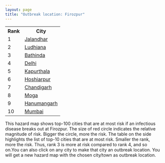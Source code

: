 ```yaml
---
layout: page
title: "Outbreak location: Firozpur"
---
```

<div class="flex-container">
<div class="flex-item-left" id="mapid">
<script src="https://buda-magenta.github.io/hazard_map/load_map.js"></script>

<script>
var marker_outbreak = L.marker([30.885100, 74.660141],{"autoPan": true}).addTo(map); marker_outbreak.bindTooltip("Firozpur").openTooltip();

var circle_1 = L.circle([31.292011, 75.568058], {"pane": "markerPane", "color": "red", "fill": true, "fillOpacity": 0.2, "fillRule": "evenodd", "lineCap": "round", "lineJoin": "round", "opacity": 1.0, "radius": 101695, "stroke": true, "weight": 3}).addTo(map);
circle_1.bindTooltip("Jalandhar<br>rank: 1<br>hazard index: 0.101695")
circle_1.bindPopup('<a href="https://buda-magenta.github.io/hazard_map/Jalandhar">Jalandhar</a>')

var circle_2 = L.circle([30.909016, 75.851601], {"pane": "markerPane", "color": "red", "fill": true, "fillOpacity": 0.2, "fillRule": "evenodd", "lineCap": "round", "lineJoin": "round", "opacity": 1.0, "radius": 96980, "stroke": true, "weight": 3}).addTo(map);
circle_2.bindTooltip("Ludhiana<br>rank: 2<br>hazard index: 0.096980")
circle_2.bindPopup('<a href="https://buda-magenta.github.io/hazard_map/Ludhiana">Ludhiana</a>')

var circle_3 = L.circle([30.179115, 75.047102], {"pane": "markerPane", "color": "red", "fill": true, "fillOpacity": 0.2, "fillRule": "evenodd", "lineCap": "round", "lineJoin": "round", "opacity": 1.0, "radius": 39619, "stroke": true, "weight": 3}).addTo(map);
circle_3.bindTooltip("Bathinda<br>rank: 3<br>hazard index: 0.039619")
circle_3.bindPopup('<a href="https://buda-magenta.github.io/hazard_map/Bathinda">Bathinda</a>')

var circle_4 = L.circle([28.651718, 77.221939], {"pane": "markerPane", "color": "red", "fill": true, "fillOpacity": 0.2, "fillRule": "evenodd", "lineCap": "round", "lineJoin": "round", "opacity": 1.0, "radius": 36636, "stroke": true, "weight": 3}).addTo(map);
circle_4.bindTooltip("Delhi<br>rank: 4<br>hazard index: 0.036636")
circle_4.bindPopup('<a href="https://buda-magenta.github.io/hazard_map/Delhi">Delhi</a>')

var circle_5 = L.circle([31.385241, 75.305523], {"pane": "markerPane", "color": "red", "fill": true, "fillOpacity": 0.2, "fillRule": "evenodd", "lineCap": "round", "lineJoin": "round", "opacity": 1.0, "radius": 11920, "stroke": true, "weight": 3}).addTo(map);
circle_5.bindTooltip("Kapurthala<br>rank: 5<br>hazard index: 0.011921")
circle_5.bindPopup('<a href="https://buda-magenta.github.io/hazard_map/Kapurthala">Kapurthala</a>')

var circle_6 = L.circle([31.608574, 75.846442], {"pane": "markerPane", "color": "red", "fill": true, "fillOpacity": 0.2, "fillRule": "evenodd", "lineCap": "round", "lineJoin": "round", "opacity": 1.0, "radius": 9986, "stroke": true, "weight": 3}).addTo(map);
circle_6.bindTooltip("Hoshiarpur<br>rank: 6<br>hazard index: 0.009986")
circle_6.bindPopup('<a href="https://buda-magenta.github.io/hazard_map/Hoshiarpur">Hoshiarpur</a>')

var circle_7 = L.circle([30.733442, 76.779714], {"pane": "markerPane", "color": "red", "fill": true, "fillOpacity": 0.2, "fillRule": "evenodd", "lineCap": "round", "lineJoin": "round", "opacity": 1.0, "radius": 9624, "stroke": true, "weight": 3}).addTo(map);
circle_7.bindTooltip("Chandigarh<br>rank: 7<br>hazard index: 0.009625")
circle_7.bindPopup('<a href="https://buda-magenta.github.io/hazard_map/Chandigarh">Chandigarh</a>')

var circle_8 = L.circle([30.783987, 75.160574], {"pane": "markerPane", "color": "red", "fill": true, "fillOpacity": 0.2, "fillRule": "evenodd", "lineCap": "round", "lineJoin": "round", "opacity": 1.0, "radius": 8857, "stroke": true, "weight": 3}).addTo(map);
circle_8.bindTooltip("Moga<br>rank: 8<br>hazard index: 0.008857")
circle_8.bindPopup('<a href="https://buda-magenta.github.io/hazard_map/Moga">Moga</a>')

var circle_9 = L.circle([29.367200, 74.298364], {"pane": "markerPane", "color": "red", "fill": true, "fillOpacity": 0.2, "fillRule": "evenodd", "lineCap": "round", "lineJoin": "round", "opacity": 1.0, "radius": 7781, "stroke": true, "weight": 3}).addTo(map);
circle_9.bindTooltip("Hanumangarh<br>rank: 9<br>hazard index: 0.007782")
circle_9.bindPopup('<a href="https://buda-magenta.github.io/hazard_map/Hanumangarh">Hanumangarh</a>')

var circle_10 = L.circle([19.075990, 72.877393], {"pane": "markerPane", "color": "red", "fill": true, "fillOpacity": 0.2, "fillRule": "evenodd", "lineCap": "round", "lineJoin": "round", "opacity": 1.0, "radius": 7741, "stroke": true, "weight": 3}).addTo(map);
circle_10.bindTooltip("Mumbai<br>rank: 10<br>hazard index: 0.007741")
circle_10.bindPopup('<a href="https://buda-magenta.github.io/hazard_map/Mumbai">Mumbai</a>')

var circle_11 = L.circle([31.634308, 74.873679], {"pane": "markerPane", "color": "red", "fill": true, "fillOpacity": 0.2, "fillRule": "evenodd", "lineCap": "round", "lineJoin": "round", "opacity": 1.0, "radius": 7457, "stroke": true, "weight": 3}).addTo(map);
circle_11.bindTooltip("Amritsar<br>rank: 11<br>hazard index: 0.007457")
circle_11.bindPopup('<a href="https://buda-magenta.github.io/hazard_map/Amritsar">Amritsar</a>')

var circle_12 = L.circle([30.145054, 74.195660], {"pane": "markerPane", "color": "red", "fill": true, "fillOpacity": 0.2, "fillRule": "evenodd", "lineCap": "round", "lineJoin": "round", "opacity": 1.0, "radius": 7431, "stroke": true, "weight": 3}).addTo(map);
circle_12.bindTooltip("Abohar<br>rank: 12<br>hazard index: 0.007432")
circle_12.bindPopup('<a href="https://buda-magenta.github.io/hazard_map/Abohar">Abohar</a>')

var circle_13 = L.circle([32.718561, 74.858092], {"pane": "markerPane", "color": "red", "fill": true, "fillOpacity": 0.2, "fillRule": "evenodd", "lineCap": "round", "lineJoin": "round", "opacity": 1.0, "radius": 6028, "stroke": true, "weight": 3}).addTo(map);
circle_13.bindTooltip("Jammu<br>rank: 13<br>hazard index: 0.006028")
circle_13.bindPopup('<a href="https://buda-magenta.github.io/hazard_map/Jammu">Jammu</a>')

var circle_14 = L.circle([29.301826, 76.338471], {"pane": "markerPane", "color": "red", "fill": true, "fillOpacity": 0.2, "fillRule": "evenodd", "lineCap": "round", "lineJoin": "round", "opacity": 1.0, "radius": 5817, "stroke": true, "weight": 3}).addTo(map);
circle_14.bindTooltip("Jind<br>rank: 14<br>hazard index: 0.005817")
circle_14.bindPopup('<a href="https://buda-magenta.github.io/hazard_map/Jind">Jind</a>')

var circle_15 = L.circle([26.838100, 80.934600], {"pane": "markerPane", "color": "red", "fill": true, "fillOpacity": 0.2, "fillRule": "evenodd", "lineCap": "round", "lineJoin": "round", "opacity": 1.0, "radius": 3418, "stroke": true, "weight": 3}).addTo(map);
circle_15.bindTooltip("Lucknow<br>rank: 15<br>hazard index: 0.003418")
circle_15.bindPopup('<a href="https://buda-magenta.github.io/hazard_map/Lucknow">Lucknow</a>')

var circle_16 = L.circle([32.301710, 75.658642], {"pane": "markerPane", "color": "red", "fill": true, "fillOpacity": 0.2, "fillRule": "evenodd", "lineCap": "round", "lineJoin": "round", "opacity": 1.0, "radius": 3275, "stroke": true, "weight": 3}).addTo(map);
circle_16.bindTooltip("Pathankot<br>rank: 16<br>hazard index: 0.003275")
circle_16.bindPopup('<a href="https://buda-magenta.github.io/hazard_map/Pathankot">Pathankot</a>')

var circle_17 = L.circle([30.283140, 74.522997], {"pane": "markerPane", "color": "red", "fill": true, "fillOpacity": 0.2, "fillRule": "evenodd", "lineCap": "round", "lineJoin": "round", "opacity": 1.0, "radius": 2421, "stroke": true, "weight": 3}).addTo(map);
circle_17.bindTooltip("Muktsar<br>rank: 17<br>hazard index: 0.002422")
circle_17.bindPopup('<a href="https://buda-magenta.github.io/hazard_map/Muktsar">Muktsar</a>')

var circle_18 = L.circle([25.531031, 78.652689], {"pane": "markerPane", "color": "red", "fill": true, "fillOpacity": 0.2, "fillRule": "evenodd", "lineCap": "round", "lineJoin": "round", "opacity": 1.0, "radius": 2238, "stroke": true, "weight": 3}).addTo(map);
circle_18.bindTooltip("Jhansi<br>rank: 18<br>hazard index: 0.002239")
circle_18.bindPopup('<a href="https://buda-magenta.github.io/hazard_map/Jhansi">Jhansi</a>')

var circle_19 = L.circle([30.883006, 75.869732], {"pane": "markerPane", "color": "red", "fill": true, "fillOpacity": 0.2, "fillRule": "evenodd", "lineCap": "round", "lineJoin": "round", "opacity": 1.0, "radius": 1849, "stroke": true, "weight": 3}).addTo(map);
circle_19.bindTooltip("S.A.S. Nagar<br>rank: 19<br>hazard index: 0.001849")
circle_19.bindPopup('<a href="https://buda-magenta.github.io/hazard_map/S.A.S._Nagar">S.A.S. Nagar</a>')

var circle_20 = L.circle([21.170200, 72.831100], {"pane": "markerPane", "color": "red", "fill": true, "fillOpacity": 0.2, "fillRule": "evenodd", "lineCap": "round", "lineJoin": "round", "opacity": 1.0, "radius": 1770, "stroke": true, "weight": 3}).addTo(map);
circle_20.bindTooltip("Surat<br>rank: 20<br>hazard index: 0.001771")
circle_20.bindPopup('<a href="https://buda-magenta.github.io/hazard_map/Surat">Surat</a>')

var circle_21 = L.circle([28.428262, 77.002700], {"pane": "markerPane", "color": "red", "fill": true, "fillOpacity": 0.2, "fillRule": "evenodd", "lineCap": "round", "lineJoin": "round", "opacity": 1.0, "radius": 1703, "stroke": true, "weight": 3}).addTo(map);
circle_21.bindTooltip("Gurgaon<br>rank: 21<br>hazard index: 0.001703")
circle_21.bindPopup('<a href="https://buda-magenta.github.io/hazard_map/Gurgaon">Gurgaon</a>')

var circle_22 = L.circle([25.335649, 83.007629], {"pane": "markerPane", "color": "red", "fill": true, "fillOpacity": 0.2, "fillRule": "evenodd", "lineCap": "round", "lineJoin": "round", "opacity": 1.0, "radius": 1459, "stroke": true, "weight": 3}).addTo(map);
circle_22.bindTooltip("Varanasi<br>rank: 22<br>hazard index: 0.001459")
circle_22.bindPopup('<a href="https://buda-magenta.github.io/hazard_map/Varanasi">Varanasi</a>')

var circle_23 = L.circle([23.795281, 86.430964], {"pane": "markerPane", "color": "red", "fill": true, "fillOpacity": 0.2, "fillRule": "evenodd", "lineCap": "round", "lineJoin": "round", "opacity": 1.0, "radius": 1410, "stroke": true, "weight": 3}).addTo(map);
circle_23.bindTooltip("Dhanbad<br>rank: 23<br>hazard index: 0.001410")
circle_23.bindPopup('<a href="https://buda-magenta.github.io/hazard_map/Dhanbad">Dhanbad</a>')

var circle_24 = L.circle([30.370469, 75.504017], {"pane": "markerPane", "color": "red", "fill": true, "fillOpacity": 0.2, "fillRule": "evenodd", "lineCap": "round", "lineJoin": "round", "opacity": 1.0, "radius": 1328, "stroke": true, "weight": 3}).addTo(map);
circle_24.bindTooltip("Barnala<br>rank: 24<br>hazard index: 0.001328")
circle_24.bindPopup('<a href="https://buda-magenta.github.io/hazard_map/Barnala">Barnala</a>')

var circle_25 = L.circle([28.901090, 76.580193], {"pane": "markerPane", "color": "red", "fill": true, "fillOpacity": 0.2, "fillRule": "evenodd", "lineCap": "round", "lineJoin": "round", "opacity": 1.0, "radius": 1187, "stroke": true, "weight": 3}).addTo(map);
circle_25.bindTooltip("Rohtak<br>rank: 25<br>hazard index: 0.001188")
circle_25.bindPopup('<a href="https://buda-magenta.github.io/hazard_map/Rohtak">Rohtak</a>')

var circle_26 = L.circle([28.457876, 79.405571], {"pane": "markerPane", "color": "red", "fill": true, "fillOpacity": 0.2, "fillRule": "evenodd", "lineCap": "round", "lineJoin": "round", "opacity": 1.0, "radius": 1090, "stroke": true, "weight": 3}).addTo(map);
circle_26.bindTooltip("Bareilly<br>rank: 26<br>hazard index: 0.001090")
circle_26.bindPopup('<a href="https://buda-magenta.github.io/hazard_map/Bareilly">Bareilly</a>')

var circle_27 = L.circle([28.863842, 78.805778], {"pane": "markerPane", "color": "red", "fill": true, "fillOpacity": 0.2, "fillRule": "evenodd", "lineCap": "round", "lineJoin": "round", "opacity": 1.0, "radius": 1080, "stroke": true, "weight": 3}).addTo(map);
circle_27.bindTooltip("Moradabad<br>rank: 27<br>hazard index: 0.001080")
circle_27.bindPopup('<a href="https://buda-magenta.github.io/hazard_map/Moradabad">Moradabad</a>')

var circle_28 = L.circle([30.533129, 75.880760], {"pane": "markerPane", "color": "red", "fill": true, "fillOpacity": 0.2, "fillRule": "evenodd", "lineCap": "round", "lineJoin": "round", "opacity": 1.0, "radius": 1072, "stroke": true, "weight": 3}).addTo(map);
circle_28.bindTooltip("Malerkotla<br>rank: 28<br>hazard index: 0.001073")
circle_28.bindPopup('<a href="https://buda-magenta.github.io/hazard_map/Malerkotla">Malerkotla</a>')

var circle_29 = L.circle([30.209087, 76.339872], {"pane": "markerPane", "color": "red", "fill": true, "fillOpacity": 0.2, "fillRule": "evenodd", "lineCap": "round", "lineJoin": "round", "opacity": 1.0, "radius": 1069, "stroke": true, "weight": 3}).addTo(map);
circle_29.bindTooltip("Patiala<br>rank: 29<br>hazard index: 0.001069")
circle_29.bindPopup('<a href="https://buda-magenta.github.io/hazard_map/Patiala">Patiala</a>')

var circle_30 = L.circle([29.168807, 75.746110], {"pane": "markerPane", "color": "red", "fill": true, "fillOpacity": 0.2, "fillRule": "evenodd", "lineCap": "round", "lineJoin": "round", "opacity": 1.0, "radius": 961, "stroke": true, "weight": 3}).addTo(map);
circle_30.bindTooltip("Hisar<br>rank: 30<br>hazard index: 0.000961")
circle_30.bindPopup('<a href="https://buda-magenta.github.io/hazard_map/Hisar">Hisar</a>')

var circle_31 = L.circle([28.402979, 77.310384], {"pane": "markerPane", "color": "red", "fill": true, "fillOpacity": 0.2, "fillRule": "evenodd", "lineCap": "round", "lineJoin": "round", "opacity": 1.0, "radius": 871, "stroke": true, "weight": 3}).addTo(map);
circle_31.bindTooltip("Faridabad<br>rank: 31<br>hazard index: 0.000871")
circle_31.bindPopup('<a href="https://buda-magenta.github.io/hazard_map/Faridabad">Faridabad</a>')

var circle_32 = L.circle([29.988077, 77.508130], {"pane": "markerPane", "color": "red", "fill": true, "fillOpacity": 0.2, "fillRule": "evenodd", "lineCap": "round", "lineJoin": "round", "opacity": 1.0, "radius": 853, "stroke": true, "weight": 3}).addTo(map);
circle_32.bindTooltip("Saharanpur<br>rank: 32<br>hazard index: 0.000854")
circle_32.bindPopup('<a href="https://buda-magenta.github.io/hazard_map/Saharanpur">Saharanpur</a>')

var circle_33 = L.circle([26.460914, 80.321759], {"pane": "markerPane", "color": "red", "fill": true, "fillOpacity": 0.2, "fillRule": "evenodd", "lineCap": "round", "lineJoin": "round", "opacity": 1.0, "radius": 698, "stroke": true, "weight": 3}).addTo(map);
circle_33.bindTooltip("Kanpur<br>rank: 33<br>hazard index: 0.000698")
circle_33.bindPopup('<a href="https://buda-magenta.github.io/hazard_map/Kanpur">Kanpur</a>')

var circle_34 = L.circle([22.297314, 73.194257], {"pane": "markerPane", "color": "red", "fill": true, "fillOpacity": 0.2, "fillRule": "evenodd", "lineCap": "round", "lineJoin": "round", "opacity": 1.0, "radius": 661, "stroke": true, "weight": 3}).addTo(map);
circle_34.bindTooltip("Vadodara<br>rank: 34<br>hazard index: 0.000661")
circle_34.bindPopup('<a href="https://buda-magenta.github.io/hazard_map/Vadodara">Vadodara</a>')

var circle_35 = L.circle([24.796436, 85.007956], {"pane": "markerPane", "color": "red", "fill": true, "fillOpacity": 0.2, "fillRule": "evenodd", "lineCap": "round", "lineJoin": "round", "opacity": 1.0, "radius": 562, "stroke": true, "weight": 3}).addTo(map);
circle_35.bindTooltip("Gaya<br>rank: 35<br>hazard index: 0.000563")
circle_35.bindPopup('<a href="https://buda-magenta.github.io/hazard_map/Gaya">Gaya</a>')

var circle_36 = L.circle([23.749721, 91.876635], {"pane": "markerPane", "color": "red", "fill": true, "fillOpacity": 0.2, "fillRule": "evenodd", "lineCap": "round", "lineJoin": "round", "opacity": 1.0, "radius": 526, "stroke": true, "weight": 3}).addTo(map);
circle_36.bindTooltip("Ganganagar<br>rank: 36<br>hazard index: 0.000527")
circle_36.bindPopup('<a href="https://buda-magenta.github.io/hazard_map/Ganganagar">Ganganagar</a>')

var circle_37 = L.circle([29.583333, 75.083333], {"pane": "markerPane", "color": "red", "fill": true, "fillOpacity": 0.2, "fillRule": "evenodd", "lineCap": "round", "lineJoin": "round", "opacity": 1.0, "radius": 486, "stroke": true, "weight": 3}).addTo(map);
circle_37.bindTooltip("Sirsa<br>rank: 37<br>hazard index: 0.000487")
circle_37.bindPopup('<a href="https://buda-magenta.github.io/hazard_map/Sirsa">Sirsa</a>')

var circle_38 = L.circle([28.660965, 76.834676], {"pane": "markerPane", "color": "red", "fill": true, "fillOpacity": 0.2, "fillRule": "evenodd", "lineCap": "round", "lineJoin": "round", "opacity": 1.0, "radius": 480, "stroke": true, "weight": 3}).addTo(map);
circle_38.bindTooltip("Bahadurgarh<br>rank: 38<br>hazard index: 0.000480")
circle_38.bindPopup('<a href="https://buda-magenta.github.io/hazard_map/Bahadurgarh">Bahadurgarh</a>')

var circle_39 = L.circle([31.819302, 75.199994], {"pane": "markerPane", "color": "red", "fill": true, "fillOpacity": 0.2, "fillRule": "evenodd", "lineCap": "round", "lineJoin": "round", "opacity": 1.0, "radius": 445, "stroke": true, "weight": 3}).addTo(map);
circle_39.bindTooltip("Batala<br>rank: 39<br>hazard index: 0.000445")
circle_39.bindPopup('<a href="https://buda-magenta.github.io/hazard_map/Batala">Batala</a>')

var circle_40 = L.circle([19.194329, 72.970178], {"pane": "markerPane", "color": "red", "fill": true, "fillOpacity": 0.2, "fillRule": "evenodd", "lineCap": "round", "lineJoin": "round", "opacity": 1.0, "radius": 432, "stroke": true, "weight": 3}).addTo(map);
circle_40.bindTooltip("Thane<br>rank: 40<br>hazard index: 0.000433")
circle_40.bindPopup('<a href="https://buda-magenta.github.io/hazard_map/Thane">Thane</a>')

var circle_41 = L.circle([30.384367, 76.770421], {"pane": "markerPane", "color": "red", "fill": true, "fillOpacity": 0.2, "fillRule": "evenodd", "lineCap": "round", "lineJoin": "round", "opacity": 1.0, "radius": 406, "stroke": true, "weight": 3}).addTo(map);
circle_41.bindTooltip("Ambala<br>rank: 41<br>hazard index: 0.000407")
circle_41.bindPopup('<a href="https://buda-magenta.github.io/hazard_map/Ambala">Ambala</a>')

var circle_42 = L.circle([23.258486, 77.401989], {"pane": "markerPane", "color": "red", "fill": true, "fillOpacity": 0.2, "fillRule": "evenodd", "lineCap": "round", "lineJoin": "round", "opacity": 1.0, "radius": 401, "stroke": true, "weight": 3}).addTo(map);
circle_42.bindTooltip("Bhopal<br>rank: 42<br>hazard index: 0.000401")
circle_42.bindPopup('<a href="https://buda-magenta.github.io/hazard_map/Bhopal">Bhopal</a>')

var circle_43 = L.circle([27.912633, 79.746563], {"pane": "markerPane", "color": "red", "fill": true, "fillOpacity": 0.2, "fillRule": "evenodd", "lineCap": "round", "lineJoin": "round", "opacity": 1.0, "radius": 398, "stroke": true, "weight": 3}).addTo(map);
circle_43.bindTooltip("Shahjahanpur<br>rank: 43<br>hazard index: 0.000398")
circle_43.bindPopup('<a href="https://buda-magenta.github.io/hazard_map/Shahjahanpur">Shahjahanpur</a>')

var circle_44 = L.circle([25.196826, 76.000893], {"pane": "markerPane", "color": "red", "fill": true, "fillOpacity": 0.2, "fillRule": "evenodd", "lineCap": "round", "lineJoin": "round", "opacity": 1.0, "radius": 397, "stroke": true, "weight": 3}).addTo(map);
circle_44.bindTooltip("Kota<br>rank: 44<br>hazard index: 0.000397")
circle_44.bindPopup('<a href="https://buda-magenta.github.io/hazard_map/Kota">Kota</a>')

var circle_45 = L.circle([28.794068, 79.185930], {"pane": "markerPane", "color": "red", "fill": true, "fillOpacity": 0.2, "fillRule": "evenodd", "lineCap": "round", "lineJoin": "round", "opacity": 1.0, "radius": 394, "stroke": true, "weight": 3}).addTo(map);
circle_45.bindTooltip("Rampur<br>rank: 45<br>hazard index: 0.000395")
circle_45.bindPopup('<a href="https://buda-magenta.github.io/hazard_map/Rampur">Rampur</a>')

var circle_46 = L.circle([27.175255, 78.009816], {"pane": "markerPane", "color": "red", "fill": true, "fillOpacity": 0.2, "fillRule": "evenodd", "lineCap": "round", "lineJoin": "round", "opacity": 1.0, "radius": 351, "stroke": true, "weight": 3}).addTo(map);
circle_46.bindTooltip("Agra<br>rank: 46<br>hazard index: 0.000352")
circle_46.bindPopup('<a href="https://buda-magenta.github.io/hazard_map/Agra">Agra</a>')

var circle_47 = L.circle([26.296772, 73.035143], {"pane": "markerPane", "color": "red", "fill": true, "fillOpacity": 0.2, "fillRule": "evenodd", "lineCap": "round", "lineJoin": "round", "opacity": 1.0, "radius": 343, "stroke": true, "weight": 3}).addTo(map);
circle_47.bindTooltip("Jodhpur<br>rank: 47<br>hazard index: 0.000343")
circle_47.bindPopup('<a href="https://buda-magenta.github.io/hazard_map/Jodhpur">Jodhpur</a>')

var circle_48 = L.circle([20.011247, 73.790236], {"pane": "markerPane", "color": "red", "fill": true, "fillOpacity": 0.2, "fillRule": "evenodd", "lineCap": "round", "lineJoin": "round", "opacity": 1.0, "radius": 332, "stroke": true, "weight": 3}).addTo(map);
circle_48.bindTooltip("Nashik<br>rank: 48<br>hazard index: 0.000332")
circle_48.bindPopup('<a href="https://buda-magenta.github.io/hazard_map/Nashik">Nashik</a>')

var circle_49 = L.circle([12.979120, 77.591300], {"pane": "markerPane", "color": "red", "fill": true, "fillOpacity": 0.2, "fillRule": "evenodd", "lineCap": "round", "lineJoin": "round", "opacity": 1.0, "radius": 330, "stroke": true, "weight": 3}).addTo(map);
circle_49.bindTooltip("Bangalore<br>rank: 49<br>hazard index: 0.000331")
circle_49.bindPopup('<a href="https://buda-magenta.github.io/hazard_map/Bangalore">Bangalore</a>')

var circle_50 = L.circle([18.521428, 73.854454], {"pane": "markerPane", "color": "red", "fill": true, "fillOpacity": 0.2, "fillRule": "evenodd", "lineCap": "round", "lineJoin": "round", "opacity": 1.0, "radius": 322, "stroke": true, "weight": 3}).addTo(map);
circle_50.bindTooltip("Pune<br>rank: 50<br>hazard index: 0.000323")
circle_50.bindPopup('<a href="https://buda-magenta.github.io/hazard_map/Pune">Pune</a>')

var circle_51 = L.circle([29.000653, 77.768229], {"pane": "markerPane", "color": "red", "fill": true, "fillOpacity": 0.2, "fillRule": "evenodd", "lineCap": "round", "lineJoin": "round", "opacity": 1.0, "radius": 319, "stroke": true, "weight": 3}).addTo(map);
circle_51.bindTooltip("Meerut<br>rank: 51<br>hazard index: 0.000319")
circle_51.bindPopup('<a href="https://buda-magenta.github.io/hazard_map/Meerut">Meerut</a>')

var circle_52 = L.circle([22.541418, 88.357691], {"pane": "markerPane", "color": "red", "fill": true, "fillOpacity": 0.2, "fillRule": "evenodd", "lineCap": "round", "lineJoin": "round", "opacity": 1.0, "radius": 279, "stroke": true, "weight": 3}).addTo(map);
circle_52.bindTooltip("Kolkata<br>rank: 52<br>hazard index: 0.000279")
circle_52.bindPopup('<a href="https://buda-magenta.github.io/hazard_map/Kolkata">Kolkata</a>')

var circle_53 = L.circle([25.609324, 85.123525], {"pane": "markerPane", "color": "red", "fill": true, "fillOpacity": 0.2, "fillRule": "evenodd", "lineCap": "round", "lineJoin": "round", "opacity": 1.0, "radius": 237, "stroke": true, "weight": 3}).addTo(map);
circle_53.bindTooltip("Patna<br>rank: 53<br>hazard index: 0.000238")
circle_53.bindPopup('<a href="https://buda-magenta.github.io/hazard_map/Patna">Patna</a>')

var circle_54 = L.circle([23.021624, 72.579707], {"pane": "markerPane", "color": "red", "fill": true, "fillOpacity": 0.2, "fillRule": "evenodd", "lineCap": "round", "lineJoin": "round", "opacity": 1.0, "radius": 237, "stroke": true, "weight": 3}).addTo(map);
circle_54.bindTooltip("Ahmedabad<br>rank: 54<br>hazard index: 0.000238")
circle_54.bindPopup('<a href="https://buda-magenta.github.io/hazard_map/Ahmedabad">Ahmedabad</a>')

var circle_55 = L.circle([26.203725, 78.157363], {"pane": "markerPane", "color": "red", "fill": true, "fillOpacity": 0.2, "fillRule": "evenodd", "lineCap": "round", "lineJoin": "round", "opacity": 1.0, "radius": 235, "stroke": true, "weight": 3}).addTo(map);
circle_55.bindTooltip("Gwalior<br>rank: 55<br>hazard index: 0.000235")
circle_55.bindPopup('<a href="https://buda-magenta.github.io/hazard_map/Gwalior">Gwalior</a>')

var circle_56 = L.circle([17.388786, 78.461065], {"pane": "markerPane", "color": "red", "fill": true, "fillOpacity": 0.2, "fillRule": "evenodd", "lineCap": "round", "lineJoin": "round", "opacity": 1.0, "radius": 231, "stroke": true, "weight": 3}).addTo(map);
circle_56.bindTooltip("Hyderabad<br>rank: 56<br>hazard index: 0.000232")
circle_56.bindPopup('<a href="https://buda-magenta.github.io/hazard_map/Hyderabad">Hyderabad</a>')

var circle_57 = L.circle([26.915458, 75.818982], {"pane": "markerPane", "color": "red", "fill": true, "fillOpacity": 0.2, "fillRule": "evenodd", "lineCap": "round", "lineJoin": "round", "opacity": 1.0, "radius": 224, "stroke": true, "weight": 3}).addTo(map);
circle_57.bindTooltip("Jaipur<br>rank: 57<br>hazard index: 0.000225")
circle_57.bindPopup('<a href="https://buda-magenta.github.io/hazard_map/Jaipur">Jaipur</a>')

var circle_58 = L.circle([28.015929, 73.317137], {"pane": "markerPane", "color": "red", "fill": true, "fillOpacity": 0.2, "fillRule": "evenodd", "lineCap": "round", "lineJoin": "round", "opacity": 1.0, "radius": 217, "stroke": true, "weight": 3}).addTo(map);
circle_58.bindTooltip("Bikaner<br>rank: 58<br>hazard index: 0.000218")
circle_58.bindPopup('<a href="https://buda-magenta.github.io/hazard_map/Bikaner">Bikaner</a>')

var circle_59 = L.circle([27.633333, 77.583333], {"pane": "markerPane", "color": "red", "fill": true, "fillOpacity": 0.2, "fillRule": "evenodd", "lineCap": "round", "lineJoin": "round", "opacity": 1.0, "radius": 216, "stroke": true, "weight": 3}).addTo(map);
circle_59.bindTooltip("Mathura<br>rank: 59<br>hazard index: 0.000217")
circle_59.bindPopup('<a href="https://buda-magenta.github.io/hazard_map/Mathura">Mathura</a>')

var circle_60 = L.circle([27.876990, 78.137290], {"pane": "markerPane", "color": "red", "fill": true, "fillOpacity": 0.2, "fillRule": "evenodd", "lineCap": "round", "lineJoin": "round", "opacity": 1.0, "radius": 212, "stroke": true, "weight": 3}).addTo(map);
circle_60.bindTooltip("Aligarh<br>rank: 60<br>hazard index: 0.000212")
circle_60.bindPopup('<a href="https://buda-magenta.github.io/hazard_map/Aligarh">Aligarh</a>')

var circle_61 = L.circle([29.993039, 76.829223], {"pane": "markerPane", "color": "red", "fill": true, "fillOpacity": 0.2, "fillRule": "evenodd", "lineCap": "round", "lineJoin": "round", "opacity": 1.0, "radius": 211, "stroke": true, "weight": 3}).addTo(map);
circle_61.bindTooltip("Thanesar<br>rank: 61<br>hazard index: 0.000211")
circle_61.bindPopup('<a href="https://buda-magenta.github.io/hazard_map/Thanesar">Thanesar</a>')

var circle_62 = L.circle([29.003314, 77.016732], {"pane": "markerPane", "color": "red", "fill": true, "fillOpacity": 0.2, "fillRule": "evenodd", "lineCap": "round", "lineJoin": "round", "opacity": 1.0, "radius": 210, "stroke": true, "weight": 3}).addTo(map);
circle_62.bindTooltip("Sonipat<br>rank: 62<br>hazard index: 0.000210")
circle_62.bindPopup('<a href="https://buda-magenta.github.io/hazard_map/Sonipat">Sonipat</a>')

var circle_63 = L.circle([28.733400, 77.298600], {"pane": "markerPane", "color": "red", "fill": true, "fillOpacity": 0.2, "fillRule": "evenodd", "lineCap": "round", "lineJoin": "round", "opacity": 1.0, "radius": 209, "stroke": true, "weight": 3}).addTo(map);
circle_63.bindTooltip("Loni<br>rank: 63<br>hazard index: 0.000209")
circle_63.bindPopup('<a href="https://buda-magenta.github.io/hazard_map/Loni">Loni</a>')

var circle_64 = L.circle([34.074744, 74.820444], {"pane": "markerPane", "color": "red", "fill": true, "fillOpacity": 0.2, "fillRule": "evenodd", "lineCap": "round", "lineJoin": "round", "opacity": 1.0, "radius": 206, "stroke": true, "weight": 3}).addTo(map);
circle_64.bindTooltip("Srinagar<br>rank: 64<br>hazard index: 0.000207")
circle_64.bindPopup('<a href="https://buda-magenta.github.io/hazard_map/Srinagar">Srinagar</a>')

var circle_65 = L.circle([25.795593, 82.488341], {"pane": "markerPane", "color": "red", "fill": true, "fillOpacity": 0.2, "fillRule": "evenodd", "lineCap": "round", "lineJoin": "round", "opacity": 1.0, "radius": 204, "stroke": true, "weight": 3}).addTo(map);
circle_65.bindTooltip("Jaunpur<br>rank: 65<br>hazard index: 0.000204")
circle_65.bindPopup('<a href="https://buda-magenta.github.io/hazard_map/Jaunpur">Jaunpur</a>')

var circle_66 = L.circle([26.638076, 82.059024], {"pane": "markerPane", "color": "red", "fill": true, "fillOpacity": 0.2, "fillRule": "evenodd", "lineCap": "round", "lineJoin": "round", "opacity": 1.0, "radius": 203, "stroke": true, "weight": 3}).addTo(map);
circle_66.bindTooltip("Faizabad<br>rank: 66<br>hazard index: 0.000203")
circle_66.bindPopup('<a href="https://buda-magenta.github.io/hazard_map/Faizabad">Faizabad</a>')

var circle_67 = L.circle([13.083694, 80.270186], {"pane": "markerPane", "color": "red", "fill": true, "fillOpacity": 0.2, "fillRule": "evenodd", "lineCap": "round", "lineJoin": "round", "opacity": 1.0, "radius": 201, "stroke": true, "weight": 3}).addTo(map);
circle_67.bindTooltip("Chennai<br>rank: 67<br>hazard index: 0.000202")
circle_67.bindPopup('<a href="https://buda-magenta.github.io/hazard_map/Chennai">Chennai</a>')

var circle_68 = L.circle([29.822821, 76.378310], {"pane": "markerPane", "color": "red", "fill": true, "fillOpacity": 0.2, "fillRule": "evenodd", "lineCap": "round", "lineJoin": "round", "opacity": 1.0, "radius": 198, "stroke": true, "weight": 3}).addTo(map);
circle_68.bindTooltip("Kaithal<br>rank: 68<br>hazard index: 0.000198")
circle_68.bindPopup('<a href="https://buda-magenta.github.io/hazard_map/Kaithal">Kaithal</a>')

var circle_69 = L.circle([31.104153, 77.170973], {"pane": "markerPane", "color": "red", "fill": true, "fillOpacity": 0.2, "fillRule": "evenodd", "lineCap": "round", "lineJoin": "round", "opacity": 1.0, "radius": 193, "stroke": true, "weight": 3}).addTo(map);
circle_69.bindTooltip("Shimla<br>rank: 69<br>hazard index: 0.000194")
circle_69.bindPopup('<a href="https://buda-magenta.github.io/hazard_map/Shimla">Shimla</a>')

var circle_70 = L.circle([24.900100, 84.018211], {"pane": "markerPane", "color": "red", "fill": true, "fillOpacity": 0.2, "fillRule": "evenodd", "lineCap": "round", "lineJoin": "round", "opacity": 1.0, "radius": 178, "stroke": true, "weight": 3}).addTo(map);
circle_70.bindTooltip("Sasaram<br>rank: 70<br>hazard index: 0.000179")
circle_70.bindPopup('<a href="https://buda-magenta.github.io/hazard_map/Sasaram">Sasaram</a>')

var circle_71 = L.circle([25.438130, 81.833800], {"pane": "markerPane", "color": "red", "fill": true, "fillOpacity": 0.2, "fillRule": "evenodd", "lineCap": "round", "lineJoin": "round", "opacity": 1.0, "radius": 169, "stroke": true, "weight": 3}).addTo(map);
circle_71.bindTooltip("Allahabad<br>rank: 71<br>hazard index: 0.000169")
circle_71.bindPopup('<a href="https://buda-magenta.github.io/hazard_map/Allahabad">Allahabad</a>')

var circle_72 = L.circle([28.651718, 77.221939], {"pane": "markerPane", "color": "red", "fill": true, "fillOpacity": 0.2, "fillRule": "evenodd", "lineCap": "round", "lineJoin": "round", "opacity": 1.0, "radius": 166, "stroke": true, "weight": 3}).addTo(map);
circle_72.bindTooltip("Dehri<br>rank: 72<br>hazard index: 0.000166")
circle_72.bindPopup('<a href="https://buda-magenta.github.io/hazard_map/Dehri">Dehri</a>')

var circle_73 = L.circle([25.565691, 80.063489], {"pane": "markerPane", "color": "red", "fill": true, "fillOpacity": 0.2, "fillRule": "evenodd", "lineCap": "round", "lineJoin": "round", "opacity": 1.0, "radius": 155, "stroke": true, "weight": 3}).addTo(map);
circle_73.bindTooltip("Khanna<br>rank: 73<br>hazard index: 0.000156")
circle_73.bindPopup('<a href="https://buda-magenta.github.io/hazard_map/Khanna">Khanna</a>')

var circle_74 = L.circle([27.338577, 80.097526], {"pane": "markerPane", "color": "red", "fill": true, "fillOpacity": 0.2, "fillRule": "evenodd", "lineCap": "round", "lineJoin": "round", "opacity": 1.0, "radius": 154, "stroke": true, "weight": 3}).addTo(map);
circle_74.bindTooltip("Hardoi<br>rank: 74<br>hazard index: 0.000154")
circle_74.bindPopup('<a href="https://buda-magenta.github.io/hazard_map/Hardoi">Hardoi</a>')

var circle_75 = L.circle([29.391275, 76.977167], {"pane": "markerPane", "color": "red", "fill": true, "fillOpacity": 0.2, "fillRule": "evenodd", "lineCap": "round", "lineJoin": "round", "opacity": 1.0, "radius": 153, "stroke": true, "weight": 3}).addTo(map);
circle_75.bindTooltip("Panipat<br>rank: 75<br>hazard index: 0.000154")
circle_75.bindPopup('<a href="https://buda-magenta.github.io/hazard_map/Panipat">Panipat</a>')

var circle_76 = L.circle([21.237947, 81.633683], {"pane": "markerPane", "color": "red", "fill": true, "fillOpacity": 0.2, "fillRule": "evenodd", "lineCap": "round", "lineJoin": "round", "opacity": 1.0, "radius": 153, "stroke": true, "weight": 3}).addTo(map);
circle_76.bindTooltip("Raipur<br>rank: 76<br>hazard index: 0.000153")
circle_76.bindPopup('<a href="https://buda-magenta.github.io/hazard_map/Raipur">Raipur</a>')

var circle_77 = L.circle([29.938447, 78.145298], {"pane": "markerPane", "color": "red", "fill": true, "fillOpacity": 0.2, "fillRule": "evenodd", "lineCap": "round", "lineJoin": "round", "opacity": 1.0, "radius": 152, "stroke": true, "weight": 3}).addTo(map);
circle_77.bindTooltip("Haridwar<br>rank: 77<br>hazard index: 0.000153")
circle_77.bindPopup('<a href="https://buda-magenta.github.io/hazard_map/Haridwar">Haridwar</a>')

var circle_78 = L.circle([30.211200, 77.286390], {"pane": "markerPane", "color": "red", "fill": true, "fillOpacity": 0.2, "fillRule": "evenodd", "lineCap": "round", "lineJoin": "round", "opacity": 1.0, "radius": 151, "stroke": true, "weight": 3}).addTo(map);
circle_78.bindTooltip("Yamunanagar<br>rank: 78<br>hazard index: 0.000152")
circle_78.bindPopup('<a href="https://buda-magenta.github.io/hazard_map/Yamunanagar">Yamunanagar</a>')

var circle_79 = L.circle([29.869350, 77.890212], {"pane": "markerPane", "color": "red", "fill": true, "fillOpacity": 0.2, "fillRule": "evenodd", "lineCap": "round", "lineJoin": "round", "opacity": 1.0, "radius": 143, "stroke": true, "weight": 3}).addTo(map);
circle_79.bindTooltip("Roorkee<br>rank: 79<br>hazard index: 0.000143")
circle_79.bindPopup('<a href="https://buda-magenta.github.io/hazard_map/Roorkee">Roorkee</a>')

var circle_80 = L.circle([28.793170, 76.139128], {"pane": "markerPane", "color": "red", "fill": true, "fillOpacity": 0.2, "fillRule": "evenodd", "lineCap": "round", "lineJoin": "round", "opacity": 1.0, "radius": 141, "stroke": true, "weight": 3}).addTo(map);
circle_80.bindTooltip("Bhiwani<br>rank: 80<br>hazard index: 0.000142")
circle_80.bindPopup('<a href="https://buda-magenta.github.io/hazard_map/Bhiwani">Bhiwani</a>')

var circle_81 = L.circle([28.753900, 77.399900], {"pane": "markerPane", "color": "red", "fill": true, "fillOpacity": 0.2, "fillRule": "evenodd", "lineCap": "round", "lineJoin": "round", "opacity": 1.0, "radius": 140, "stroke": true, "weight": 3}).addTo(map);
circle_81.bindTooltip("Khora<br>rank: 81<br>hazard index: 0.000141")
circle_81.bindPopup('<a href="https://buda-magenta.github.io/hazard_map/Khora">Khora</a>')

var circle_82 = L.circle([26.439874, 80.018000], {"pane": "markerPane", "color": "red", "fill": true, "fillOpacity": 0.2, "fillRule": "evenodd", "lineCap": "round", "lineJoin": "round", "opacity": 1.0, "radius": 135, "stroke": true, "weight": 3}).addTo(map);
circle_82.bindTooltip("Akbarpur<br>rank: 82<br>hazard index: 0.000135")
circle_82.bindPopup('<a href="https://buda-magenta.github.io/hazard_map/Akbarpur">Akbarpur</a>')

var circle_83 = L.circle([25.280733, 83.125128], {"pane": "markerPane", "color": "red", "fill": true, "fillOpacity": 0.2, "fillRule": "evenodd", "lineCap": "round", "lineJoin": "round", "opacity": 1.0, "radius": 133, "stroke": true, "weight": 3}).addTo(map);
circle_83.bindTooltip("Mughal Sarai<br>rank: 83<br>hazard index: 0.000134")
circle_83.bindPopup('<a href="https://buda-magenta.github.io/hazard_map/Mughal_Sarai">Mughal Sarai</a>')

var circle_84 = L.circle([23.370035, 85.325013], {"pane": "markerPane", "color": "red", "fill": true, "fillOpacity": 0.2, "fillRule": "evenodd", "lineCap": "round", "lineJoin": "round", "opacity": 1.0, "radius": 119, "stroke": true, "weight": 3}).addTo(map);
circle_84.bindTooltip("Ranchi<br>rank: 84<br>hazard index: 0.000120")
circle_84.bindPopup('<a href="https://buda-magenta.github.io/hazard_map/Ranchi">Ranchi</a>')

var circle_85 = L.circle([15.398403, 73.812918], {"pane": "markerPane", "color": "red", "fill": true, "fillOpacity": 0.2, "fillRule": "evenodd", "lineCap": "round", "lineJoin": "round", "opacity": 1.0, "radius": 117, "stroke": true, "weight": 3}).addTo(map);
circle_85.bindTooltip("Vasco Da Gama<br>rank: 85<br>hazard index: 0.000118")
circle_85.bindPopup('<a href="https://buda-magenta.github.io/hazard_map/Vasco_Da_Gama">Vasco Da Gama</a>')

var circle_86 = L.circle([26.180598, 91.753943], {"pane": "markerPane", "color": "red", "fill": true, "fillOpacity": 0.2, "fillRule": "evenodd", "lineCap": "round", "lineJoin": "round", "opacity": 1.0, "radius": 115, "stroke": true, "weight": 3}).addTo(map);
circle_86.bindTooltip("Guwahati<br>rank: 86<br>hazard index: 0.000115")
circle_86.bindPopup('<a href="https://buda-magenta.github.io/hazard_map/Guwahati">Guwahati</a>')

var circle_87 = L.circle([28.195647, 76.616518], {"pane": "markerPane", "color": "red", "fill": true, "fillOpacity": 0.2, "fillRule": "evenodd", "lineCap": "round", "lineJoin": "round", "opacity": 1.0, "radius": 115, "stroke": true, "weight": 3}).addTo(map);
circle_87.bindTooltip("Rewari<br>rank: 87<br>hazard index: 0.000115")
circle_87.bindPopup('<a href="https://buda-magenta.github.io/hazard_map/Rewari">Rewari</a>')

var circle_88 = L.circle([29.448006, 77.740685], {"pane": "markerPane", "color": "red", "fill": true, "fillOpacity": 0.2, "fillRule": "evenodd", "lineCap": "round", "lineJoin": "round", "opacity": 1.0, "radius": 113, "stroke": true, "weight": 3}).addTo(map);
circle_88.bindTooltip("Muzaffarnagar<br>rank: 88<br>hazard index: 0.000114")
circle_88.bindPopup('<a href="https://buda-magenta.github.io/hazard_map/Muzaffarnagar">Muzaffarnagar</a>')

var circle_89 = L.circle([26.671329, 83.364583], {"pane": "markerPane", "color": "red", "fill": true, "fillOpacity": 0.2, "fillRule": "evenodd", "lineCap": "round", "lineJoin": "round", "opacity": 1.0, "radius": 110, "stroke": true, "weight": 3}).addTo(map);
circle_89.bindTooltip("Gorakhpur<br>rank: 89<br>hazard index: 0.000110")
circle_89.bindPopup('<a href="https://buda-magenta.github.io/hazard_map/Gorakhpur">Gorakhpur</a>')

var circle_90 = L.circle([18.627929, 73.800983], {"pane": "markerPane", "color": "red", "fill": true, "fillOpacity": 0.2, "fillRule": "evenodd", "lineCap": "round", "lineJoin": "round", "opacity": 1.0, "radius": 108, "stroke": true, "weight": 3}).addTo(map);
circle_90.bindTooltip("Pimpri Chinchwad<br>rank: 90<br>hazard index: 0.000109")
circle_90.bindPopup('<a href="https://buda-magenta.github.io/hazard_map/Pimpri_Chinchwad">Pimpri Chinchwad</a>')

var circle_91 = L.circle([28.740613, 77.835426], {"pane": "markerPane", "color": "red", "fill": true, "fillOpacity": 0.2, "fillRule": "evenodd", "lineCap": "round", "lineJoin": "round", "opacity": 1.0, "radius": 107, "stroke": true, "weight": 3}).addTo(map);
circle_91.bindTooltip("Hapur<br>rank: 91<br>hazard index: 0.000108")
circle_91.bindPopup('<a href="https://buda-magenta.github.io/hazard_map/Hapur">Hapur</a>')

var circle_92 = L.circle([30.325565, 78.043681], {"pane": "markerPane", "color": "red", "fill": true, "fillOpacity": 0.2, "fillRule": "evenodd", "lineCap": "round", "lineJoin": "round", "opacity": 1.0, "radius": 106, "stroke": true, "weight": 3}).addTo(map);
circle_92.bindTooltip("Dehradun<br>rank: 92<br>hazard index: 0.000107")
circle_92.bindPopup('<a href="https://buda-magenta.github.io/hazard_map/Dehradun">Dehradun</a>')

var circle_93 = L.circle([29.680327, 76.989625], {"pane": "markerPane", "color": "red", "fill": true, "fillOpacity": 0.2, "fillRule": "evenodd", "lineCap": "round", "lineJoin": "round", "opacity": 1.0, "radius": 105, "stroke": true, "weight": 3}).addTo(map);
circle_93.bindTooltip("Karnal<br>rank: 93<br>hazard index: 0.000106")
circle_93.bindPopup('<a href="https://buda-magenta.github.io/hazard_map/Karnal">Karnal</a>')

var circle_94 = L.circle([23.480592, 74.917790], {"pane": "markerPane", "color": "red", "fill": true, "fillOpacity": 0.2, "fillRule": "evenodd", "lineCap": "round", "lineJoin": "round", "opacity": 1.0, "radius": 105, "stroke": true, "weight": 3}).addTo(map);
circle_94.bindTooltip("Ratlam<br>rank: 94<br>hazard index: 0.000105")
circle_94.bindPopup('<a href="https://buda-magenta.github.io/hazard_map/Ratlam">Ratlam</a>')

var circle_95 = L.circle([28.570784, 77.327107], {"pane": "markerPane", "color": "red", "fill": true, "fillOpacity": 0.2, "fillRule": "evenodd", "lineCap": "round", "lineJoin": "round", "opacity": 1.0, "radius": 104, "stroke": true, "weight": 3}).addTo(map);
circle_95.bindTooltip("Noida<br>rank: 95<br>hazard index: 0.000104")
circle_95.bindPopup('<a href="https://buda-magenta.github.io/hazard_map/Noida">Noida</a>')

var circle_96 = L.circle([20.843512, 75.525927], {"pane": "markerPane", "color": "red", "fill": true, "fillOpacity": 0.2, "fillRule": "evenodd", "lineCap": "round", "lineJoin": "round", "opacity": 1.0, "radius": 102, "stroke": true, "weight": 3}).addTo(map);
circle_96.bindTooltip("Jalgaon<br>rank: 96<br>hazard index: 0.000103")
circle_96.bindPopup('<a href="https://buda-magenta.github.io/hazard_map/Jalgaon">Jalgaon</a>')

var circle_97 = L.circle([27.265212, 77.369126], {"pane": "markerPane", "color": "red", "fill": true, "fillOpacity": 0.2, "fillRule": "evenodd", "lineCap": "round", "lineJoin": "round", "opacity": 1.0, "radius": 100, "stroke": true, "weight": 3}).addTo(map);
circle_97.bindTooltip("Bharatpur<br>rank: 97<br>hazard index: 0.000100")
circle_97.bindPopup('<a href="https://buda-magenta.github.io/hazard_map/Bharatpur">Bharatpur</a>')

var circle_98 = L.circle([30.129326, 77.245483], {"pane": "markerPane", "color": "red", "fill": true, "fillOpacity": 0.2, "fillRule": "evenodd", "lineCap": "round", "lineJoin": "round", "opacity": 1.0, "radius": 95, "stroke": true, "weight": 3}).addTo(map);
circle_98.bindTooltip("Jagadhri<br>rank: 98<br>hazard index: 0.000096")
circle_98.bindPopup('<a href="https://buda-magenta.github.io/hazard_map/Jagadhri">Jagadhri</a>')

var circle_99 = L.circle([21.149813, 79.082056], {"pane": "markerPane", "color": "red", "fill": true, "fillOpacity": 0.2, "fillRule": "evenodd", "lineCap": "round", "lineJoin": "round", "opacity": 1.0, "radius": 95, "stroke": true, "weight": 3}).addTo(map);
circle_99.bindTooltip("Nagpur<br>rank: 99<br>hazard index: 0.000096")
circle_99.bindPopup('<a href="https://buda-magenta.github.io/hazard_map/Nagpur">Nagpur</a>')

var circle_100 = L.circle([26.250000, 81.250000], {"pane": "markerPane", "color": "red", "fill": true, "fillOpacity": 0.2, "fillRule": "evenodd", "lineCap": "round", "lineJoin": "round", "opacity": 1.0, "radius": 95, "stroke": true, "weight": 3}).addTo(map);
circle_100.bindTooltip("Rae Bareli<br>rank: 100<br>hazard index: 0.000095")
circle_100.bindPopup('<a href="https://buda-magenta.github.io/hazard_map/Rae_Bareli">Rae Bareli</a>')
</script>
</div>


<div class="flex-item-right">
<table>
<tr>
<th>Rank</th>
<th>City</th>
</tr>

<tr>
<td>1</td>
<td><a href="https://buda-magenta.github.io/hazard_map/Jalandhar">Jalandhar</a></td>
</tr>

<tr>
<td>2</td>
<td><a href="https://buda-magenta.github.io/hazard_map/Ludhiana">Ludhiana</a></td>
</tr>

<tr>
<td>3</td>
<td><a href="https://buda-magenta.github.io/hazard_map/Bathinda">Bathinda</a></td>
</tr>

<tr>
<td>4</td>
<td><a href="https://buda-magenta.github.io/hazard_map/Delhi">Delhi</a></td>
</tr>

<tr>
<td>5</td>
<td><a href="https://buda-magenta.github.io/hazard_map/Kapurthala">Kapurthala</a></td>
</tr>

<tr>
<td>6</td>
<td><a href="https://buda-magenta.github.io/hazard_map/Hoshiarpur">Hoshiarpur</a></td>
</tr>

<tr>
<td>7</td>
<td><a href="https://buda-magenta.github.io/hazard_map/Chandigarh">Chandigarh</a></td>
</tr>

<tr>
<td>8</td>
<td><a href="https://buda-magenta.github.io/hazard_map/Moga">Moga</a></td>
</tr>

<tr>
<td>9</td>
<td><a href="https://buda-magenta.github.io/hazard_map/Hanumangarh">Hanumangarh</a></td>
</tr>

<tr>
<td>10</td>
<td><a href="https://buda-magenta.github.io/hazard_map/Mumbai">Mumbai</a></td>
</tr>

</table>
</div>
</div>


<p align="left">This hazard map shows top-100 cities that are at most risk if an infectious disease breaks out at Firozpur. The size of red circle indicates the relative magnitude of risk. Bigger the circle, more the risk. The table on the side highlights the list of top-10 cities that are at most risk. Smaller the rank, more the risk. Thus, rank 3 is more at risk compared to rank 4, and so on.You can also click on any city to make that city an outbreak location. You will get a new hazard map with the chosen city/town as outbreak location.
</p>
